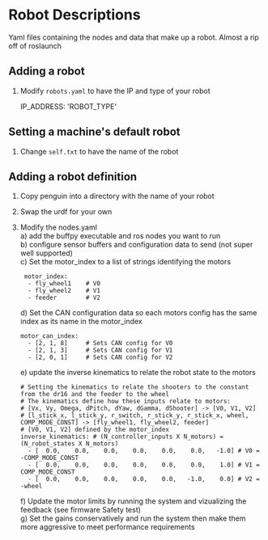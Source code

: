 # Robot Descriptions
Yaml files containing the nodes and data that make up a robot. Almost a rip off of roslaunch

## Adding a robot

1. Modify `robots.yaml` to have the IP and type of your robot
    
    IP_ADDRESS:
      'ROBOT_TYPE'

## Setting a machine's default robot

1. Change `self.txt` to have the name of the robot

## Adding a robot definition

1. Copy penguin into a directory with the name of your robot
2. Swap the urdf for your own
3. Modify the nodes.yaml \
    a) add the buffpy executable and ros nodes you want to run \
    b) configure sensor buffers and configuration data to send (not super well supported) \
    c) Set the motor_index to a list of strings identifying the motors 
    
        motor_index:
         - fly_wheel1    # V0
         - fly_wheel2    # V1
         - feeder        # V2
          
    d) Set the CAN configuration data so each motors config has the same index as its name in the motor_index
    
       motor_can_index:
         - [2, 1, 8]     # Sets CAN config for V0
         - [2, 1, 3]     # Sets CAN config for V1
         - [2, 0, 1]     # Sets CAN config for V2
        
    e) update the inverse kinematics to relate the robot state to the motors
       
       # Setting the kinematics to relate the shooters to the constant from the dr16 and the feeder to the wheel
       # The kinematics define how these inputs relate to motors:
       # [Vx, Vy, Omega, dPitch, dYaw, dGamma, dShooter] -> [V0, V1, V2]
       # [l_stick_x, l_stick_y, r_switch, r_stick_y, r_stick_x, wheel, COMP_MODE_CONST] -> [fly_wheel1, fly_wheel2, feeder]
       # [V0, V1, V2] defined by the motor_index
       inverse_kinematics: # (N_controller_inputs X N_motors) = (N_robot_states X N_motors)
         - [  0.0,    0.0,    0.0,    0.0,    0.0,    0.0,   -1.0] # V0 = -COMP_MODE_CONST
         - [  0.0,    0.0,    0.0,    0.0,    0.0,    0.0,    1.0] # V1 =  COMP_MODE_CONST
         - [  0.0,    0.0,    0.0,    0.0,    0.0,   -1.0,    0.0] # V2 =  -wheel
    f) Update the motor limits by running the system and vizualizing the feedback (see firmware Safety test) \
    g) Set the gains conservatively and run the system then make them more aggressive to meet performance requirements
